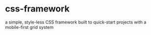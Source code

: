 css-framework
=============

a simple, style-less CSS framework built to quick-start projects with a mobile-first grid system
